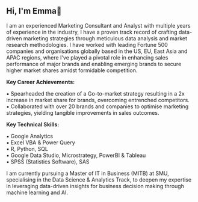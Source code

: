 ## Hi, I'm Emma👋

<!--
**emmachew/emmachew** is a ✨ _special_ ✨ repository because its `README.md` (this file) appears on your GitHub profile.

Here are some ideas to get you started:

- 🔭 I’m currently working on ...
- 🌱 I’m currently learning ...
- 👯 I’m looking to collaborate on ...
- 🤔 I’m looking for help with ...
- 💬 Ask me about ...
- 📫 How to reach me: ...
- 😄 Pronouns: ...
- ⚡ Fun fact: ...
-->

I am an experienced Marketing Consultant and Analyst with multiple years of experience in the industry, I have a proven track record of crafting data-driven marketing strategies through meticulous data analysis and market research methodologies. I have worked with leading Fortune 500 companies and organisations globally based in the US, EU, East Asia and APAC regions, where I've played a pivotal role in enhancing sales performance of major brands and enabling emerging brands to secure higher market shares amidst formidable competition.

<b>Key Career Achievements:</b>

 ▪ Spearheaded the creation of a Go-to-market strategy resulting in a 2x increase in market share for brands, overcoming entrenched competitors.<br>
 ▪ Collaborated with over 20 brands and companies to optimise marketing strategies, yielding tangible improvements in sales outcomes.

<b>Key Technical Skills:</b>

 ▪ Google Analytics<br>
 ▪ Excel VBA & Power Query<br>
 ▪ R, Python, SQL<br>
 ▪ Google Data Studio, Microstrategy, PowerBI & Tableau<br>
 ▪ SPSS (Statistics Software), SAS<br>

I am currently pursuing a Master of IT in Business (MITB) at SMU, specialising in the Data Science & Analytics Track, to deepen my expertise in leveraging data-driven insights for business decision making through machine learning and AI.
